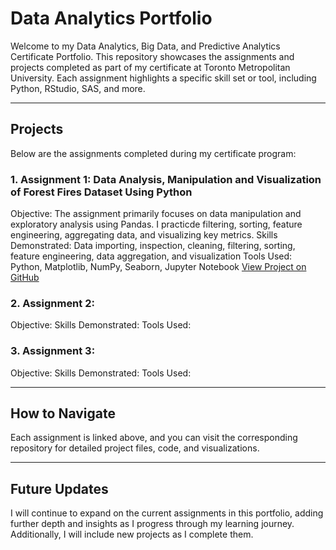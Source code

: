 # Data Analytics Portfolio
Welcome to my Data Analytics, Big Data, and Predictive Analytics Certificate Portfolio.
This repository showcases the assignments and projects completed as part of my certificate at Toronto Metropolitan University. Each assignment highlights a specific skill set or tool, including Python, RStudio, SAS, and more.

---
## Projects

Below are the assignments completed during my certificate program:

### 1. Assignment 1: Data Analysis, Manipulation and Visualization of Forest Fires Dataset Using Python
Objective: The assignment primarily focuses on data manipulation and exploratory analysis using Pandas. I practicde filtering, sorting, feature engineering, aggregating data, and visualizing key metrics.
Skills Demonstrated: Data importing, inspection, cleaning, filtering, sorting, feature engineering, data aggregation, and visualization
Tools Used: Python, Matplotlib, NumPy, Seaborn, Jupyter Notebook
[View Project on GitHub](https://github.com/joudisinjab/forest-fires)
### 2. Assignment 2: 
Objective: 
Skills Demonstrated: 
Tools Used: 

### 3. Assignment 3: 
Objective: 
Skills Demonstrated: 
Tools Used: 

---

## How to Navigate

Each assignment is linked above, and you can visit the corresponding repository for detailed project files, code, and visualizations.

---

## Future Updates

I will continue to expand on the current assignments in this portfolio, adding further depth and insights as I progress through my learning journey. Additionally, I will include new projects as I complete them.

